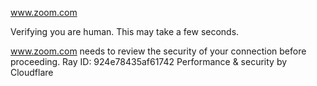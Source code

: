 www.zoom.com

Verifying you are human. This may take a few seconds.

www.zoom.com needs to review the security of your connection before proceeding.
Ray ID: 924e78435af61742
Performance & security by Cloudflare